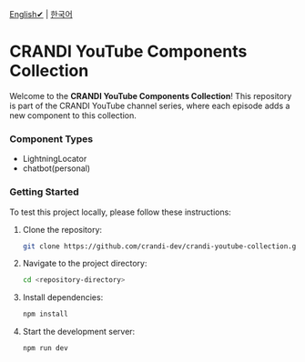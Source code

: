 [English✔](README.md) | [한국어](README.ko.md)

# CRANDI YouTube Components Collection

Welcome to the **CRANDI YouTube Components Collection**! This repository is part of the CRANDI YouTube channel series, where each episode adds a new component to this collection.

### Component Types

- LightningLocator
- chatbot(personal)

### Getting Started

To test this project locally, please follow these instructions:

1. Clone the repository:
   ```bash
   git clone https://github.com/crandi-dev/crandi-youtube-collection.git
   ```
2. Navigate to the project directory:
   ```bash
   cd <repository-directory>
   ```
3. Install dependencies:
   ```bash
   npm install
   ```
4. Start the development server:
   ```bash
   npm run dev
   ```
